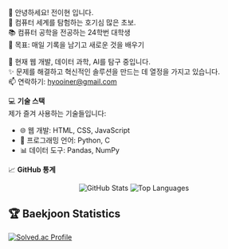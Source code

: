 👋 안녕하세요! 전이현 입니다.  
🌟 컴퓨터 세계를 탐험하는 호기심 많은 초보.  
📚 컴퓨터 공학을 전공하는 24학번 대학생  
🎯 목표: 매일 기록을 남기고 새로운 것을 배우기  

👀 현재 웹 개발, 데이터 과학, AI를 탐구 중입니다.  
✨ 문제를 해결하고 혁신적인 솔루션을 만드는 데 열정을 가지고 있습니다.  
📫 연락하기: hyooiner@gmail.com  

💻 **기술 스택**  
제가 즐겨 사용하는 기술들입니다:  

- 🌐 웹 개발: HTML, CSS, JavaScript  
- 🐍 프로그래밍 언어: Python, C  
- 📊 데이터 도구: Pandas, NumPy  

📈 **GitHub 통계**  
<p align="center"> 
<img src="https://github-readme-stats.vercel.app/api?username=hyooiner&show_icons=true&theme=radical" alt="GitHub Stats" />  
<img src="https://github-readme-stats.vercel.app/api/top-langs/?username=hyooiner&layout=compact&theme=radical" alt="Top Languages" />  
</p>

## 🏆 Baekjoon Statistics 
[![Solved.ac Profile](http://mazassumnida.wtf/api/v2/generate_badge?boj=komosjs44)](https://solved.ac/komosjs44/)
